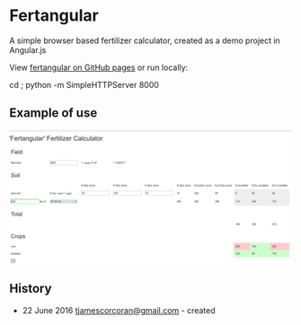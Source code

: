 # Fertangular

A simple browser based fertilizer calculator, created as a demo project in Angular.js

View [fertangular on GitHub pages](http://tjamescorcoran.github.io/fertangular/) or run locally:

  cd <here> ; python -m SimpleHTTPServer 8000

## Example of use

![screenshot](./fertangular_screenshot.png)

## History

* 22 June 2016 tjamescorcoran@gmail.com - created
